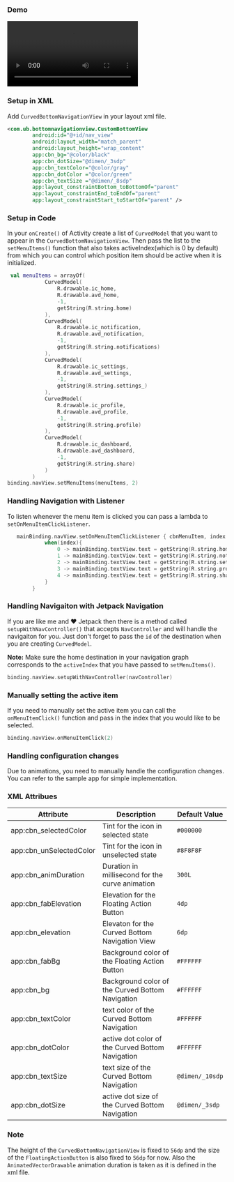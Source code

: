 ### Demo
<video src="https://github.com/user-attachments/assets/65959722-821b-4ac5-997e-39f9bfdb3689"></video>

### Setup in XML
Add `CurvedBottomNavigationView` in your layout xml file.
```xml
<com.ub.bottomnavigationview.CustomBottomView
        android:id="@+id/nav_view"
        android:layout_width="match_parent"
        android:layout_height="wrap_content"
        app:cbn_bg="@color/black"
        app:cbn_dotSize="@dimen/_3sdp"
        app:cbn_textColor="@color/gray"
        app:cbn_dotColor ="@color/green"
        app:cbn_textSize ="@dimen/_8sdp"
        app:layout_constraintBottom_toBottomOf="parent"
        app:layout_constraintEnd_toEndOf="parent"
        app:layout_constraintStart_toStartOf="parent" />

```

### Setup in Code
In your `onCreate()` of Activity create a list of `CurvedModel` that you want to appear in the `CurvedBottomNavigationView`.
 Then pass the list to the `setMenuItems()` function that also takes activeIndex(which is 0 by default) 
from which you can control which position item should be active when it is initialized.
```kotlin
 val menuItems = arrayOf(
            CurvedModel(
                R.drawable.ic_home,
                R.drawable.avd_home,
                -1,
                getString(R.string.home)
            ),
            CurvedModel(
                R.drawable.ic_notification,
                R.drawable.avd_notification,
                -1,
                getString(R.string.notifications)
            ),
            CurvedModel(
                R.drawable.ic_settings,
                R.drawable.avd_settings,
                -1,
                getString(R.string.settings_)
            ),
            CurvedModel(
                R.drawable.ic_profile,
                R.drawable.avd_profile,
                -1,
                getString(R.string.profile)
            ),
            CurvedModel(
                R.drawable.ic_dashboard,
                R.drawable.avd_dashboard,
                -1,
                getString(R.string.share)
            )
        )
binding.navView.setMenuItems(menuItems, 2)
```

### Handling Navigation with Listener
To listen whenever the menu item is clicked you can pass a lambda to `setOnMenuItemClickListener`.
```kotlin
   mainBinding.navView.setOnMenuItemClickListener { cbnMenuItem, index ->
            when(index){
                0 -> mainBinding.textView.text = getString(R.string.home)
                1 -> mainBinding.textView.text = getString(R.string.notifications)
                2 -> mainBinding.textView.text = getString(R.string.settings_)
                3 -> mainBinding.textView.text = getString(R.string.profile)
                4 -> mainBinding.textView.text = getString(R.string.share)
            }
        }
```

### Handling Navigaiton with Jetpack Navigation
If you are like me and :heart: Jetpack then there is a method called `setupWithNavController()`
 that accepts `NavController` and will handle the navigaiton for you. Just don't forget to pass the `id` of the destination when you are creating `CurvedModel`.

**Note:** Make sure the home destination in your navigation graph corresponds to the `activeIndex` that you have passed to `setMenuItems()`.
```kotlin
binding.navView.setupWithNavController(navController)
```

### Manually setting the active item
If you need to manually set the active item you can call the `onMenuItemClick()` function and pass in the index that you would like to be selected.
```kotlin
binding.navView.onMenuItemClick(2)
```

### Handling configuration changes
Due to animations, you need to manually handle the configuration changes. You can refer to the sample app for simple implementation.

### XML Attribues
Attribute | Description | Default Value
--------- | ----------- | -------------
app:cbn_selectedColor | Tint for the icon in selected state | `#000000`
app:cbn_unSelectedColor | Tint for the icon in unselected state | `#8F8F8F`
app:cbn_animDuration | Duration in millisecond for the curve animation | `300L`
app:cbn_fabElevation | Elevation for the Floating Action Button | `4dp`
app:cbn_elevation | Elevaton for the Curved Bottom Navigation View | `6dp`
app:cbn_fabBg | Background color of the Floating Action Button | `#FFFFFF`
app:cbn_bg | Background color of the Curved Bottom Navigation | `#FFFFFF`
app:cbn_textColor | text color of the Curved Bottom Navigation | `#FFFFFF`
app:cbn_dotColor | active dot color of the Curved Bottom Navigation | `#FFFFFF`
app:cbn_textSize | text size of the Curved Bottom Navigation | `@dimen/_10sdp`
app:cbn_dotSize | active dot size of the Curved Bottom Navigation | `@dimen/_3sdp`
### Note
The height of the `CurvedBottomNavigationView` is fixed to `56dp` and the size of the `FloatingActionButton` is also fixed to `56dp` for now.
Also the `AnimatedVectorDrawable` animation duration is taken as it is defined in the xml file.
